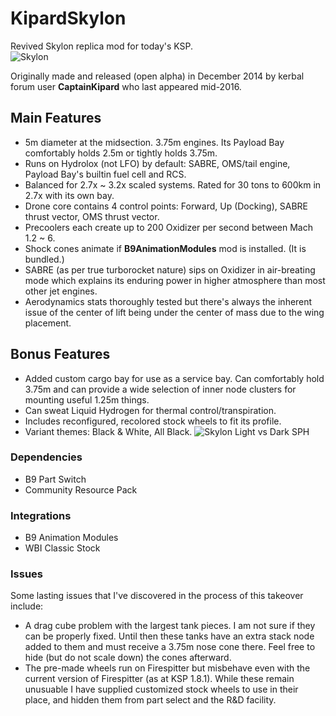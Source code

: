 # KipardSkylon
Revived Skylon replica mod for today's KSP.  
![Skylon](https://i.imgur.com/x4A0Qq8.jpg)


Originally made and released (open alpha) in December 2014 by kerbal forum user **CaptainKipard** who last appeared mid-2016.
## Main Features
* 5m diameter at the midsection. 3.75m engines. Its Payload Bay comfortably holds 2.5m or tightly holds 3.75m.
* Runs on Hydrolox (not LFO) by default: SABRE, OMS/tail engine, Payload Bay's builtin fuel cell and RCS.
* Balanced for 2.7x ~ 3.2x scaled systems. Rated for 30 tons to 600km in 2.7x with its own bay.
* Drone core contains 4 control points: Forward, Up (Docking), SABRE thrust vector, OMS thrust vector.
* Precoolers each create up to 200 Oxidizer per second between Mach 1.2 ~ 6.
* Shock cones animate if **B9AnimationModules** mod is installed. (It is bundled.)
* SABRE (as per true turborocket nature) sips on Oxidizer in air-breating mode which explains its enduring power in higher atmosphere than most other jet engines.
* Aerodynamics stats thoroughly tested but there's always the inherent issue of the center of lift being under the center of mass due to the wing placement.

## Bonus Features
* Added custom cargo bay for use as a service bay. Can comfortably hold 3.75m and can provide a wide selection of inner node clusters for mounting useful 1.25m things.
* Can sweat Liquid Hydrogen for thermal control/transpiration.
* Includes reconfigured, recolored stock wheels to fit its profile.
* Variant themes: Black & White, All Black.
![Skylon Light vs Dark SPH](https://i.imgur.com/4Ohjqab.jpg)

### Dependencies
* B9 Part Switch
* Community Resource Pack

### Integrations
* B9 Animation Modules
* WBI Classic Stock

### Issues
Some lasting issues that I've discovered in the process of this takeover include: 
* A drag cube problem with the largest tank pieces. I am not sure if they can be properly fixed. Until then these tanks have an extra stack node added to them and must receive a 3.75m nose cone there. Feel free to hide (but do not scale down) the cones afterward.
* The pre-made wheels run on Firespitter but misbehave even with the current version of Firespitter (as at KSP 1.8.1). While these remain unusuable I have supplied customized stock wheels to use in their place, and hidden them from part select and the R&D facility.
